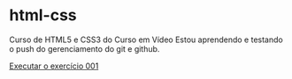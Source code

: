 # html-css
Curso de HTML5 e CSS3 do Curso em Vídeo
Estou aprendendo e testando o push do gerenciamento do git e github.

<a href="https://edson834.github.io/html-css/Ex001/index.html">Executar o exercício 001</a>